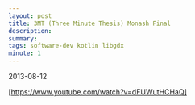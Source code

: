 ```yaml
---
layout: post
title: 3MT (Three Minute Thesis) Monash Final
description: 
summary: 
tags: software-dev kotlin libgdx
minute: 1
---
```


2013-08-12

[https://www.youtube.com/watch?v=dFUWutHCHaQ]
